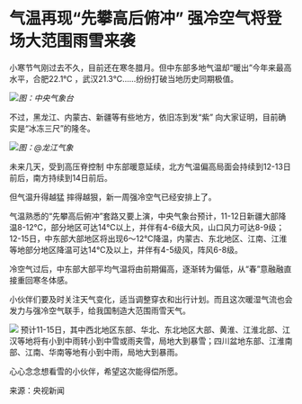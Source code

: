 # 气温再现“先攀高后俯冲” 强冷空气将登场大范围雨雪来袭

小寒节气刚过去不久，目前还在寒冬腊月。但中东部多地气温却“暖出”今年来最高水平，合肥22.1℃ ，武汉21.3℃……纷纷打破当地历史同期极值。

![](https://inews.gtimg.com/newsapp_bt/0/15600978198/1000)_图：中央气象台_

不过，黑龙江、内蒙古、新疆等有些地方，依旧冻到发“紫” 向大家证明，目前确实是“冰冻三尺”的隆冬。

![](https://inews.gtimg.com/newsapp_bt/0/15600978197/1000)_图：@龙江气象_

未来几天，受到高压脊控制 中东部暖意延续，北方气温偏高局面会持续到12-13日前后，南方持续到14日前后。

但气温升得越猛 摔得越狠，新一周强冷空气已经安排上了。

气温熟悉的“先攀高后俯冲”套路又要上演，中央气象台预计，11-12日新疆大部降温8-12℃，部分地区可达14℃以上，并伴有4-6级大风，山口风力可达8-9级；12-15日，中东部大部地区将出现6～12℃降温，内蒙古、东北地区、江南、江淮等地部分地区降温可达14℃及以上，并伴有4-5级风，阵风6-8级。

冷空气过后，中东部大部平均气温将由前期偏高，逐渐转为偏低，从“春”意融融直接重回寒冬体感。

小伙伴们要及时关注天气变化，适当调整穿衣和出行计划。而且这次暖湿气流也会发力与强冷空气联手，给我国制造大范围雨雪天气。

![](https://inews.gtimg.com/newsapp_bt/0/15600978200/1000)
预计11-15日，其中西北地区东部、华北、东北地区大部、黄淮、江淮北部、江汉等地将有小到中雨转小到中雪或雨夹雪，局地大到暴雪；四川盆地东部、江淮南部、江南、华南等地有小到中雨，局地大到暴雨。

心心念念想看雪的小伙伴，希望这次能得偿所愿。

来源：央视新闻

